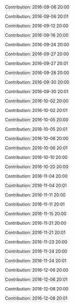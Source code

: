Contribution: 2016-09-06 20:00

Contribution: 2016-09-06 20:01

Contribution: 2016-09-12 20:00

Contribution: 2016-09-16 20:00

Contribution: 2016-09-24 20:00

Contribution: 2016-09-27 20:00

Contribution: 2016-09-27 20:01

Contribution: 2016-09-28 20:00

Contribution: 2016-09-30 20:00

Contribution: 2016-09-30 20:01

Contribution: 2016-10-02 20:00

Contribution: 2016-10-02 20:01

Contribution: 2016-10-05 20:00

Contribution: 2016-10-05 20:01

Contribution: 2016-10-06 20:00

Contribution: 2016-10-06 20:01

Contribution: 2016-10-10 20:00

Contribution: 2016-10-20 20:00

Contribution: 2016-11-04 20:00

Contribution: 2016-11-04 20:01

Contribution: 2016-11-11 20:00

Contribution: 2016-11-11 20:01

Contribution: 2016-11-15 20:00

Contribution: 2016-11-21 20:00

Contribution: 2016-11-21 20:01

Contribution: 2016-11-23 20:00

Contribution: 2016-11-24 20:00

Contribution: 2016-11-24 20:01

Contribution: 2016-12-06 20:00

Contribution: 2016-12-06 20:01

Contribution: 2016-12-08 20:00

Contribution: 2016-12-08 20:01

